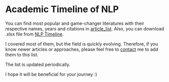 # Academic Timeline of NLP
You can find most popular and game-changer literatures with their respective names, years and citations in [article_list](https://github.com/ozcangundes/NLP_Articles/blob/master/article_list.md). Also, you can download .xlsx file from [NLP Timeline](https://github.com/ozcangundes/NLP_Articles/blob/master/NLP%20Timeline.xlsx).

I covered most of them, but the field is quickly evolving. Therefore, if you know newer articles or approaches, please feel free to [contact](https://www.linkedin.com/in/%C3%B6zcan-g%C3%BCnde%C5%9F-7693055b/) me to add them to this list.

The list is updated periodically.

I hope it will be beneficial for your journey :)



